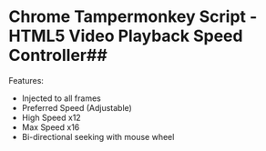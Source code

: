 # Chrome Tampermonkey Script - HTML5 Video Playback Speed Controller##
Features:
* Injected to all frames
* Preferred Speed (Adjustable)
* High Speed x12
* Max Speed x16
* Bi-directional seeking with mouse wheel